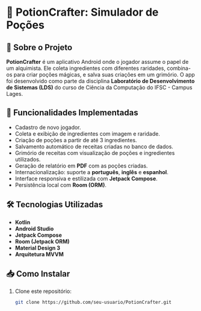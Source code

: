 # 🧪 PotionCrafter: Simulador de Poções

## 📌 Sobre o Projeto

**PotionCrafter** é um aplicativo Android onde o jogador assume o papel de um alquimista. Ele coleta ingredientes com diferentes raridades, combina-os para criar poções mágicas, e salva suas criações em um grimório. O app foi desenvolvido como parte da disciplina **Laboratório de Desenvolvimento de Sistemas (LDS)** do curso de Ciência da Computação do IFSC - Campus Lages.

## 🚀 Funcionalidades Implementadas

- Cadastro de novo jogador.
- Coleta e exibição de ingredientes com imagem e raridade.
- Criação de poções a partir de até 3 ingredientes.
- Salvamento automático de receitas criadas no banco de dados.
- Grimório de receitas com visualização de poções e ingredientes utilizados.
- Geração de relatório em **PDF** com as poções criadas.
- Internacionalização: suporte a **português**, **inglês** e **espanhol**.
- Interface responsiva e estilizada com **Jetpack Compose**.
- Persistência local com **Room (ORM)**.

## 🛠️ Tecnologias Utilizadas

- **Kotlin**
- **Android Studio**
- **Jetpack Compose**
- **Room (Jetpack ORM)**
- **Material Design 3**
- **Arquitetura MVVM**

## 📥 Como Instalar

1. Clone este repositório:
   ```bash
   git clone https://github.com/seu-usuario/PotionCrafter.git
